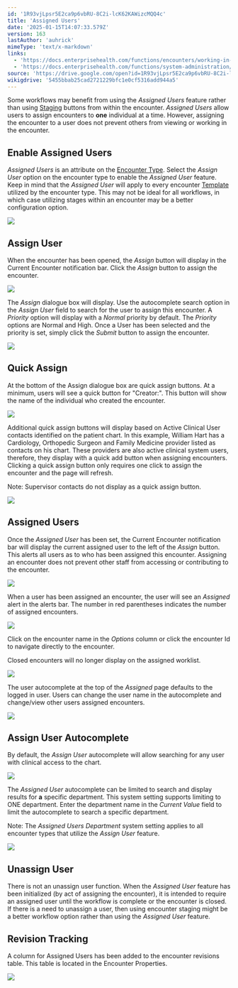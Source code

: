 ```yaml
---
id: '1R93vjLpsr5E2ca9p6vbRU-8C2i-lcK62KAWizcMQQ4c'
title: 'Assigned Users'
date: '2025-01-15T14:07:33.579Z'
version: 163
lastAuthor: 'auhrick'
mimeType: 'text/x-markdown'
links:
  - 'https://docs.enterprisehealth.com/functions/encounters/working-in-a-visit-encounter/'
  - 'https://docs.enterprisehealth.com/functions/system-administration/system-controls/encounter-types/'
source: 'https://drive.google.com/open?id=1R93vjLpsr5E2ca9p6vbRU-8C2i-lcK62KAWizcMQQ4c'
wikigdrive: '5455bbab25cad2721229bfc1e0cf5316add944a5'
---
```

Some workflows may benefit from using the *Assigned Users* feature rather than using [Staging](https://docs.enterprisehealth.com/functions/encounters/working-in-a-visit-encounter/#stage-buttons) buttons from within the encounter. *Assigned Users* allow users to assign encounters to **one** individual at a time.  However, assigning the encounter to a user does not prevent others from viewing or working in the encounter.

## Enable Assigned Users

*Assigned Users* is an attribute on the [Encounter Type](https://docs.enterprisehealth.com/functions/system-administration/system-controls/encounter-types/). Select the *Assign User* option on the encounter type to enable the *Assigned User* feature. Keep in mind that the *Assigned User* will apply to every encounter [Template](https://docs.enterprisehealth.com/functions/encounters/working-in-a-visit-encounter/#storing-a-template-in-the-system) utilized by the encounter type. This may not be ideal for all workflows, in which case utilizing stages within an encounter may be a better configuration option.

![](../assigned-users.assets/fd0e4ac9ddcae4efa9da2e874c957b46.png)

## Assign User

When the encounter has been opened, the *Assign* button will display in the Current Encounter notification bar. Click the *Assign* button to assign the encounter.

![](../assigned-users.assets/b39a354f13092a16cf9b65b33654212a.png)

The *Assign* dialogue box will display. Use the autocomplete search option in the *Assign User* field to search for the user to assign this encounter. A *Priority* option will display with a *Normal* priority by default. The *Priority* options are Normal and High. Once a User has been selected and the priority is set, simply click the *Submit* button to assign the encounter.

![](../assigned-users.assets/1f0924938f30f2ff7e52348ddbefc586.png)

## Quick Assign

At the bottom of the Assign dialogue box are quick assign buttons. At a minimum, users will see a quick button for "Creator:". This button will show the name of the individual who created the encounter.

![](../assigned-users.assets/a8df49c4f4fc129edff65c3ea96c174d.png)

Additional quick assign buttons will display based on Active Clinical User contacts identified on the patient chart. In this example, William Hart has a Cardiology, Orthopedic Surgeon and Family Medicine provider listed as contacts on his chart. These providers are also active clinical system users, therefore, they display with a quick add button when assigning encounters. Clicking a quick assign button only requires one click to assign the encounter and the page will refresh.

Note: Supervisor contacts do not display as a quick assign button.

![](../assigned-users.assets/f31efed93045ce3c0ee5dfb42acd7fab.png)

## Assigned Users

Once the *Assigned User* has been set, the Current Encounter notification bar will display the current assigned user to the left of the *Assign* button. This alerts all users as to who has been assigned this encounter. Assigning an encounter does not prevent other staff from accessing or contributing to the encounter.

![](../assigned-users.assets/1839143ace8978dd2621b6367dc99c82.png)

When a user has been assigned an encounter, the user will see an *Assigned* alert in the alerts bar. The number in red parentheses indicates the number of assigned encounters.

![](../assigned-users.assets/c0b786d03e9ce859a2cb0780cc03cca5.png)

Click on the encounter name in the *Options* column or click the encounter Id to navigate directly to the encounter.

Closed encounters will no longer display on the assigned worklist.

![](../assigned-users.assets/426bf494771fc68fd752c624085ff14c.png)

The user autocomplete at the top of the *Assigned* page defaults to the logged in user. Users can change the user name in the autocomplete and change/view other users assigned encounters.

![](../assigned-users.assets/23364f4e69f79ec17b69d1c4ae25f4af.png)

## Assign User Autocomplete

By default, the *Assign User* autocomplete will allow searching for any user with clinical access to the chart.

![](../assigned-users.assets/98929428774cc4b08639c8141f8043c5.png)

The *Assigned User* autocomplete can be limited to search and display results for **a** specific department. This system setting supports limiting to ONE department. Enter the department name in the *Current Value* field to limit the autocomplete to search a specific department.

Note: The *Assigned Users Department* system setting applies to all encounter types that utilize the *Assign User* feature.

![](../assigned-users.assets/7196ccd303580f266e93f030daf091db.png)

## Unassign User

There is not an unassign user function. When the *Assigned User* feature has been initialized (by act of assigning the encounter), it is intended to require an assigned user until the workflow is complete or the encounter is closed. If there is a need to unassign a user, then using encounter staging might be a better workflow option rather than using the *Assigned User* feature.

## Revision Tracking

A column for Assigned Users has been added to the encounter revisions table. This table is located in the Encounter Properties.

![](../assigned-users.assets/0da7ab9e52d81ff221ca8d49142380e5.png)
